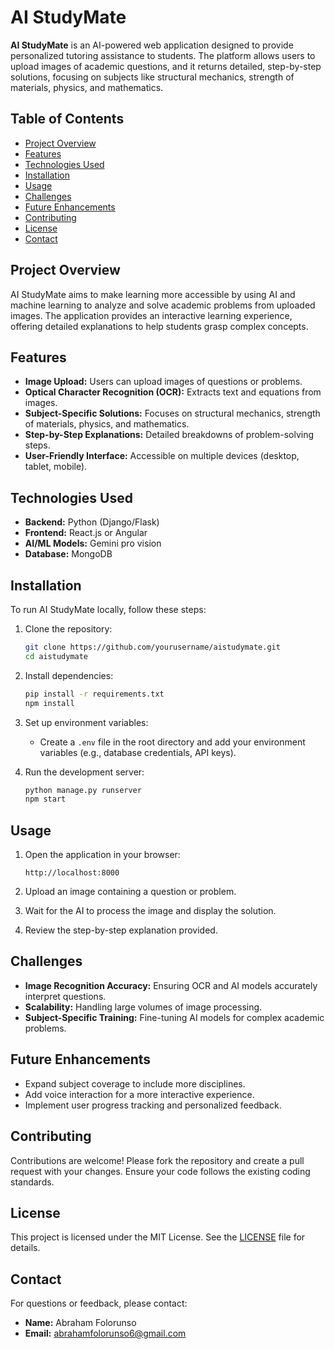 # AI StudyMate

**AI StudyMate** is an AI-powered web application designed to provide personalized tutoring assistance to students. The platform allows users to upload images of academic questions, and it returns detailed, step-by-step solutions, focusing on subjects like structural mechanics, strength of materials, physics, and mathematics.

## Table of Contents
- [Project Overview](#project-overview)
- [Features](#features)
- [Technologies Used](#technologies-used)
- [Installation](#installation)
- [Usage](#usage)
- [Challenges](#challenges)
- [Future Enhancements](#future-enhancements)
- [Contributing](#contributing)
- [License](#license)
- [Contact](#contact)

## Project Overview
AI StudyMate aims to make learning more accessible by using AI and machine learning to analyze and solve academic problems from uploaded images. The application provides an interactive learning experience, offering detailed explanations to help students grasp complex concepts.

## Features
- **Image Upload:** Users can upload images of questions or problems.
- **Optical Character Recognition (OCR):** Extracts text and equations from images.
- **Subject-Specific Solutions:** Focuses on structural mechanics, strength of materials, physics, and mathematics.
- **Step-by-Step Explanations:** Detailed breakdowns of problem-solving steps.
- **User-Friendly Interface:** Accessible on multiple devices (desktop, tablet, mobile).

## Technologies Used
- **Backend:** Python (Django/Flask)
- **Frontend:** React.js or Angular
- **AI/ML Models:** Gemini pro vision
- **Database:** MongoDB

## Installation
To run AI StudyMate locally, follow these steps:

1. Clone the repository:
    ```bash
    git clone https://github.com/yourusername/aistudymate.git
    cd aistudymate
    ```

2. Install dependencies:
    ```bash
    pip install -r requirements.txt
    npm install
    ```

3. Set up environment variables:
    - Create a `.env` file in the root directory and add your environment variables (e.g., database credentials, API keys).

4. Run the development server:
    ```bash
    python manage.py runserver
    npm start
    ```

## Usage
1. Open the application in your browser:
    ```
    http://localhost:8000
    ```

2. Upload an image containing a question or problem.

3. Wait for the AI to process the image and display the solution.

4. Review the step-by-step explanation provided.

## Challenges
- **Image Recognition Accuracy:** Ensuring OCR and AI models accurately interpret questions.
- **Scalability:** Handling large volumes of image processing.
- **Subject-Specific Training:** Fine-tuning AI models for complex academic problems.

## Future Enhancements
- Expand subject coverage to include more disciplines.
- Add voice interaction for a more interactive experience.
- Implement user progress tracking and personalized feedback.

## Contributing
Contributions are welcome! Please fork the repository and create a pull request with your changes. Ensure your code follows the existing coding standards.

## License
This project is licensed under the MIT License. See the [LICENSE](LICENSE) file for details.

## Contact
For questions or feedback, please contact:
- **Name:** Abraham Folorunso
- **Email:** abrahamfolorunso6@gmail.com


